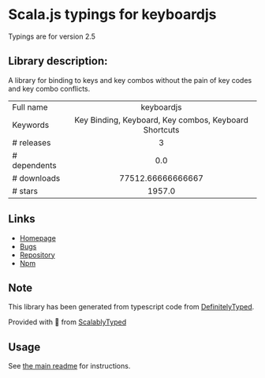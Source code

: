 
# Scala.js typings for keyboardjs

Typings are for version 2.5

## Library description:
A library for binding to keys and key combos without the pain of key codes and key combo conflicts.

|                    |                 |
| ------------------ | :-------------: |
| Full name          | keyboardjs |
| Keywords           | Key Binding, Keyboard, Key combos, Keyboard Shortcuts |
| # releases         | 3 |
| # dependents       | 0.0 |
| # downloads        | 77512.66666666667 |
| # stars            | 1957.0 |

## Links
- [Homepage](https://github.com/RobertWHurst/KeyboardJS#readme)
- [Bugs](https://github.com/RobertWHurst/KeyboardJS/issues)
- [Repository](https://github.com/RobertWHurst/KeyboardJS)
- [Npm](https://www.npmjs.com/package/keyboardjs)
    


## Note
This library has been generated from typescript code from [DefinitelyTyped](https://definitelytyped.org).

Provided with :purple_heart: from [ScalablyTyped](https://github.com/oyvindberg/ScalablyTyped)

## Usage
See [the main readme](../../readme.md) for instructions.


